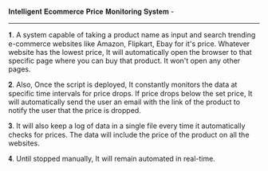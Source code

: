 𝐈𝐧𝐭𝐞𝐥𝐥𝐢𝐠𝐞𝐧𝐭 𝐄𝐜𝐨𝐦𝐦𝐞𝐫𝐜𝐞 𝐏𝐫𝐢𝐜𝐞 𝐌𝐨𝐧𝐢𝐭𝐨𝐫𝐢𝐧𝐠 𝐒𝐲𝐬𝐭𝐞𝐦 -

************************************************************************************************************

𝟏. A system capable of taking a product name as input and search trending e-commerce websites like Amazon, Flipkart, Ebay for it's price. Whatever website has the lowest price, It will automatically open the browser to that specific page where you can buy that product. It won't open any other pages.

𝟐. Also, Once the script is deployed, It  constantly monitors the data at specific time intervals for price drops. If price drops below the set price, It will automatically send the user an email with the link of the product to notify the user that the price is dropped.

𝟑. It will also keep a log of data in a single file every time it automatically checks for prices. The data will include the price of the product on all the websites.

𝟒. Until stopped manually, It will remain automated in real-time.